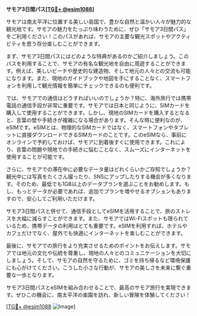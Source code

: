 **サモア3日間パス[[TG💪+ @esim1088](https://t.me/s/esim1088)]**

サモアは南太平洋に位置する美しい島国で、豊かな自然と温かい人々が魅力的な観光地です。サモアの魅力をたっぷり味わうために、ぜひ「サモア3日間パス」をご利用ください！このパスがあれば、サモアの主要な観光スポットやアクティビティを思う存分楽しむことができます。

まず、サモア3日間パスにはどのような特典があるのかご紹介しましょう。このパスを利用することで、サモアの有名な観光地を自由に周遊することができます。例えば、美しいビーチや歴史的な建造物、そして地元の人々との交流も可能になります。また、現地のガイドブックや地図を手にすることなく、スマートフォンを利用して観光情報を簡単にチェックできるのも便利です。

では、サモアでの通信はどうすればいいのでしょうか？特に、海外旅行では携帯電話の通信手段が非常に重要です。サモアでは日本と同じように、SIMカードを購入して使用することができます。しかし、現地のSIMカードを購入するとなると、言葉の壁や手続きが複雑になる場合があります。そんな時に便利なのが、eSIMです。eSIMとは、物理的なSIMカードではなく、スマートフォンやタブレットに直接ダウンロードできるSIMカードのことです。このeSIMなら、事前にオンラインで予約しておけば、サモアに到着後すぐに使用できます。これにより、言葉の問題や現地での手続きに悩むことなく、スムーズにインターネットを使用することが可能です。

さらに、サモアでの滞在中に必要なデータ量はどれくらいかご存知でしょうか？観光中には写真をたくさん撮ったり、SNSにアップしたりする機会が多くなります。そのため、最低でも1GB以上のデータプランを選ぶことをお勧めします。もし、もっとデータが必要であれば、追加でプランを増やせるオプションもありますので、安心してご利用いただけます。

サモア3日間パスと併せて、通信手段としてeSIMを活用することで、旅のストレスを大幅に減らすことができます。また、サモアではWi-Fiスポットも限られているため、携帯データの利用はとても重要です。eSIMを利用すれば、ホテルやカフェだけでなく、屋外でも快適にインターネットを楽しむことができます。

最後に、サモアでの旅行をより充実させるためのポイントをお伝えします。サモアでは地元の文化や伝統を尊重し、現地の人々とのコミュニケーションを大切にしましょう。そして、サモアの自然を守るために、ゴミを持ち帰るなど環境保護にも心がけてください。こうした小さな行動が、サモアの美しさを未来に繋ぐ重要な一歩となります。

サモア3日間パスとeSIMを組み合わせることで、最高のサモア旅行を実現できます。ぜひこの機会に、南太平洋の楽園を訪れ、新しい冒険を体験してください！

[[TG💪+ @esim1088](https://t.me/s/esim1088) ![Image](https://i.postimg.cc/Y0z9fWf4/image.png)]